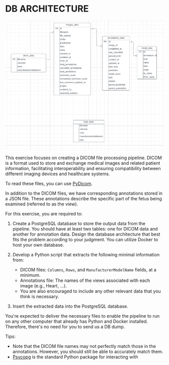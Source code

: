 # DB ARCHITECTURE

![architechture DB.png](architechture%20DB.png)

This exercise focuses on creating a DICOM file processing pipeline.
DICOM is a format used to store and exchange medical images and related patient information, facilitating interoperability 
and ensuring compatibility between different imaging devices and healthcare systems. 

To read these files, you can use [PyDicom](https://pydicom.github.io/pydicom/stable/old/getting_started.html#introduction).

In addition to the DICOM files, we have corresponding annotations stored in a JSON file. 
These annotations describe the specific part of the fetus being examined (referred to as the view). 

For this exercise, you are required to:

1. Create a PostgreSQL database to store the output data from the pipeline. You should have at least two tables: one for DICOM data and another for annotation data. 
   Design the database architecture that best fits the problem according to your judgment. You can utilize Docker to host your own database.

2. Develop a Python script that extracts the following minimal information from:
   - DICOM files: `Columns`, `Rows`, and `ManufacturerModelName` fields, at a minimum.
   - Annotations file: The names of the views associated with each image (e.g., Heart, ...).
   - You are also encouraged to include any other relevant data that you think is necessary.

3. Insert the extracted data into the PostgreSQL database.

You're expected to deliver the necessary files to enable the pipeline to run on any other computer that already has Python and Docker installed. 
Therefore, there's no need for you to send us a DB dump.

Tips:
  - Note that the DICOM file names may not perfectly match those in the annotations. However, you should still be able to accurately match them.
  - [Psycopg](https://www.psycopg.org/) is the standard Python package for interacting with


